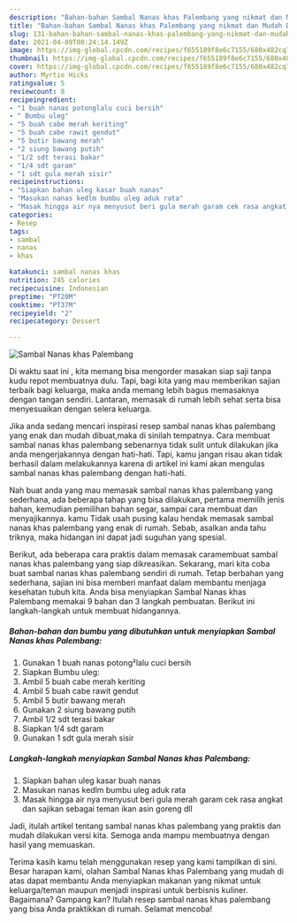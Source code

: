 ```yaml
---
description: "Bahan-bahan Sambal Nanas khas Palembang yang nikmat dan Mudah Dibuat"
title: "Bahan-bahan Sambal Nanas khas Palembang yang nikmat dan Mudah Dibuat"
slug: 131-bahan-bahan-sambal-nanas-khas-palembang-yang-nikmat-dan-mudah-dibuat
date: 2021-04-09T00:24:14.149Z
image: https://img-global.cpcdn.com/recipes/f655189f8e6c7155/680x482cq70/sambal-nanas-khas-palembang-foto-resep-utama.jpg
thumbnail: https://img-global.cpcdn.com/recipes/f655189f8e6c7155/680x482cq70/sambal-nanas-khas-palembang-foto-resep-utama.jpg
cover: https://img-global.cpcdn.com/recipes/f655189f8e6c7155/680x482cq70/sambal-nanas-khas-palembang-foto-resep-utama.jpg
author: Myrtie Hicks
ratingvalue: 5
reviewcount: 8
recipeingredient:
- "1 buah nanas potonglalu cuci bersih"
- " Bumbu uleg"
- "5 buah cabe merah keriting"
- "5 buah cabe rawit gendut"
- "5 butir bawang merah"
- "2 siung bawang putih"
- "1/2 sdt terasi bakar"
- "1/4 sdt garam"
- "1 sdt gula merah sisir"
recipeinstructions:
- "Siapkan bahan uleg kasar buah nanas"
- "Masukan nanas kedlm bumbu uleg aduk rata"
- "Masak hingga air nya menyusut beri gula merah garam cek rasa angkat dan sajikan sebagai teman ikan asin goreng dll"
categories:
- Resep
tags:
- sambal
- nanas
- khas

katakunci: sambal nanas khas 
nutrition: 245 calories
recipecuisine: Indonesian
preptime: "PT20M"
cooktime: "PT37M"
recipeyield: "2"
recipecategory: Dessert

---
```



![Sambal Nanas khas Palembang](https://img-global.cpcdn.com/recipes/f655189f8e6c7155/680x482cq70/sambal-nanas-khas-palembang-foto-resep-utama.jpg)

Di waktu  saat ini , kita memang bisa mengorder masakan siap saji tanpa kudu repot membuatnya dulu. Tapi, bagi kita yang mau memberikan sajian terbaik bagi keluarga, maka anda memang lebih bagus memasaknya dengan tangan sendiri. Lantaran, memasak di rumah lebih sehat serta bisa menyesuaikan dengan selera keluarga.

Jika anda sedang mencari inspirasi resep sambal nanas khas palembang yang enak dan mudah dibuat,maka di sinilah tempatnya. Cara membuat sambal nanas khas palembang  sebenarnya tidak sulit untuk dilakukan jika anda mengerjakannya dengan hati-hati. Tapi, kamu jangan risau akan tidak berhasil dalam melakukannya 
karena di artikel ini kami akan mengulas sambal nanas khas palembang dengan hati-hati.  



Nah buat anda yang mau memasak sambal nanas khas palembang yang sederhana, ada beberapa tahap yang bisa dilakukan, pertama memilih jenis bahan, kemudian pemilihan bahan segar, sampai cara membuat dan menyajikannya. kamu Tidak usah pusing kalau hendak memasak sambal nanas khas palembang yang enak di rumah. Sebab, asalkan anda  tahu triknya, maka hidangan ini dapat jadi suguhan yang spesial.

Berikut, ada beberapa cara praktis  dalam memasak caramembuat sambal nanas khas palembang yang siap dikreasikan. Sekarang, mari kita coba buat sambal nanas khas palembang sendiri di rumah. Tetap berbahan yang sederhana, sajian ini bisa memberi manfaat dalam membantu menjaga kesehatan tubuh kita. Anda bisa menyiapkan Sambal Nanas khas Palembang memakai 9 bahan dan 3 langkah pembuatan. Berikut ini langkah-langkah untuk membuat hidangannya.

<!--inarticleads1-->

##### Bahan-bahan dan bumbu yang dibutuhkan untuk menyiapkan Sambal Nanas khas Palembang:

1. Gunakan 1 buah nanas potong²lalu cuci bersih
1. Siapkan  Bumbu uleg:
1. Ambil 5 buah cabe merah keriting
1. Ambil 5 buah cabe rawit gendut
1. Ambil 5 butir bawang merah
1. Gunakan 2 siung bawang putih
1. Ambil 1/2 sdt terasi bakar
1. Siapkan 1/4 sdt garam
1. Gunakan 1 sdt gula merah sisir




<!--inarticleads2-->

##### Langkah-langkah menyiapkan Sambal Nanas khas Palembang:

1. Siapkan bahan uleg kasar buah nanas
1. Masukan nanas kedlm bumbu uleg aduk rata
1. Masak hingga air nya menyusut beri gula merah garam cek rasa angkat dan sajikan sebagai teman ikan asin goreng dll




Jadi, itulah artikel tentang  sambal nanas khas palembang  yang praktis dan mudah dilakukan versi kita. Semoga anda mampu membuatnya dengan hasil yang memuaskan. 

Terima kasih kamu telah menggunakan resep yang kami tampilkan di sini. Besar harapan kami, olahan  Sambal Nanas khas Palembang yang mudah di atas dapat membantu Anda menyiapkan makanan yang nikmat untuk keluarga/teman maupun menjadi inspirasi untuk berbisnis kuliner. Bagaimana? Gampang kan? Itulah resep sambal nanas khas palembang yang bisa Anda praktikkan di rumah. Selamat mencoba!

